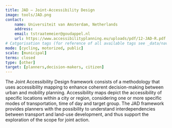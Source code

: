 ```yaml
---
title: JAD – Joint-Accessibility Design 
image: tools/JAD.png
contact:
    name: Universiteit van Amsterdam, Netherlands
    address: 
    email: tstraatemeier@goudappel.nl 
    url: https://www.accessibilityplanning.eu/uploads/pdf/12-JAD-R.pdf 
# Catgorisation tags (for reference of all available tags see _data/navigation_tools.yml file):
mode: [cycling, motorized, public]
scale: [municipal]
terms: closed
type: [other]
target: [planners,decision-makers, citizen]
---
```


The Joint Accessibility Design framework consists of a methodology that uses accessibility mapping to enhance coherent decision-making between urban and mobility planning. Accessibility maps depict the accessibility of specific locations within a city or region, considering one or more specific modes of transportation, time of day and target group. The JAD framework provides planners with the possibility to understand interdependencies between transport and land-use development, and thus support the exploration of the scope for joint action.